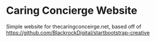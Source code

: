 # Caring Concierge Website

Simple website for thecaringconceirge.net, based off of https://github.com/BlackrockDigital/startbootstrap-creative
